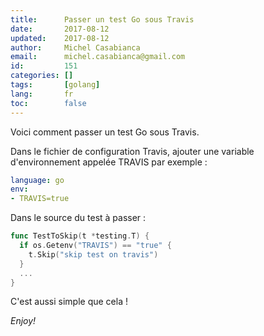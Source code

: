 ```yaml
---
title:      Passer un test Go sous Travis
date:       2017-08-12
updated:    2017-08-12
author:     Michel Casabianca
email:      michel.casabianca@gmail.com
id:         151
categories: []
tags:       [golang]
lang:       fr
toc:        false
---
```


Voici comment passer un test Go sous Travis.

<!--more-->

Dans le fichier de configuration Travis, ajouter une variable d'environnement
appelée TRAVIS par exemple :

```yaml
language: go
env:
- TRAVIS=true
```

Dans le source du test à passer :

```go
func TestToSkip(t *testing.T) {
  if os.Getenv("TRAVIS") == "true" {
    t.Skip("skip test on travis")
  }
  ...
}
```

C'est aussi simple que cela !

*Enjoy!*
